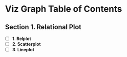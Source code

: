 <!--
 * @Author: BDFD
 * @Date: 2022-01-21 13:17:17
 * @LastEditTime: 2022-01-26 12:56:47
 * @LastEditors: BDFD
 * @Description:
 * @FilePath: \00Awesome_Seaborn_Visualization_Guide\code\S1.Relational_Plot\README.md
-->

# Viz Graph Table of Contents

## Section 1. Relational Plot

- [ ] **1. Relplot**
- [ ] **2. Scatterplot**
- [ ] **3. Lineplot**
